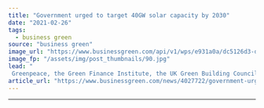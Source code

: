```yaml
---
title: "Government urged to target 40GW solar capacity by 2030"
date: "2021-02-26"
tags: 
  - business green
source: "business green"
image_url: "https://www.businessgreen.com/api/v1/wps/e931a0a/dc5126d3-d518-4f0d-b398-0bb3f8a2dda0/4/solar-iStock-628172246-185x114.jpg"
image_fp: "/assets/img/post_thumbnails/90.jpg"
lead: "
 Greenpeace, the Green Finance Institute, the UK Green Building Council (UKGBC), and others call on government to set ambitious solar target ..."
article_url: "https://www.businessgreen.com/news/4027722/government-urged-target-40gw-solar-capacity-2030"
---
```


---
